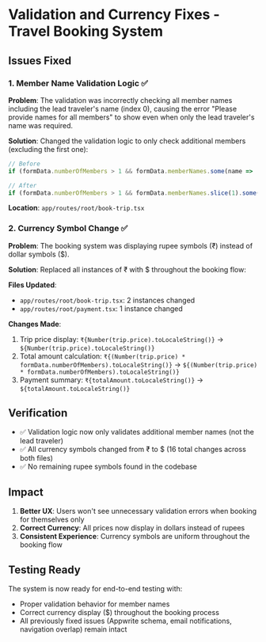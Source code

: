 # Validation and Currency Fixes - Travel Booking System

## Issues Fixed

### 1. Member Name Validation Logic ✅
**Problem**: The validation was incorrectly checking all member names including the lead traveler's name (index 0), causing the error "Please provide names for all members" to show even when only the lead traveler's name was required.

**Solution**: Changed the validation logic to only check additional members (excluding the first one):
```typescript
// Before
if (formData.numberOfMembers > 1 && formData.memberNames.some(name => !name.trim())) {

// After  
if (formData.numberOfMembers > 1 && formData.memberNames.slice(1).some(name => !name.trim())) {
```

**Location**: `app/routes/root/book-trip.tsx`

### 2. Currency Symbol Change ✅
**Problem**: The booking system was displaying rupee symbols (₹) instead of dollar symbols ($).

**Solution**: Replaced all instances of ₹ with $ throughout the booking flow:

**Files Updated**:
- `app/routes/root/book-trip.tsx`: 2 instances changed
- `app/routes/root/payment.tsx`: 1 instance changed

**Changes Made**:
1. Trip price display: `₹{Number(trip.price).toLocaleString()}` → `${Number(trip.price).toLocaleString()}`
2. Total amount calculation: `₹{(Number(trip.price) * formData.numberOfMembers).toLocaleString()}` → `${(Number(trip.price) * formData.numberOfMembers).toLocaleString()}`
3. Payment summary: `₹{totalAmount.toLocaleString()}` → `${totalAmount.toLocaleString()}`

## Verification
- ✅ Validation logic now only validates additional member names (not the lead traveler)
- ✅ All currency symbols changed from ₹ to $ (16 total changes across both files)
- ✅ No remaining rupee symbols found in the codebase

## Impact
1. **Better UX**: Users won't see unnecessary validation errors when booking for themselves only
2. **Correct Currency**: All prices now display in dollars instead of rupees
3. **Consistent Experience**: Currency symbols are uniform throughout the booking flow

## Testing Ready
The system is now ready for end-to-end testing with:
- Proper validation behavior for member names
- Correct currency display ($) throughout the booking process
- All previously fixed issues (Appwrite schema, email notifications, navigation overlap) remain intact
